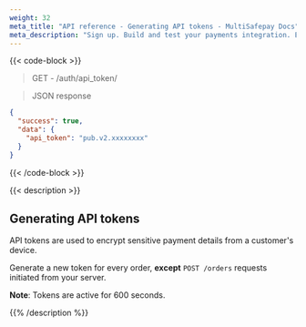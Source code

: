```yaml
---
weight: 32
meta_title: "API reference - Generating API tokens - MultiSafepay Docs"
meta_description: "Sign up. Build and test your payments integration. Explore our products and services. Use our API reference, SDKs, and wrappers. Get support."
---
```

{{< code-block >}}

> GET - /auth/api_token/

> JSON response
```json
{
  "success": true,
  "data": {
    "api_token": "pub.v2.xxxxxxxx"
  }
}
```
{{< /code-block >}}

{{< description >}}
## Generating API tokens

API tokens are used to encrypt sensitive payment details from a customer's device.

Generate a new token for every order, **except** `POST /orders` requests initiated from your server.

**Note**: Tokens are active for 600 seconds.

{{% /description %}}
